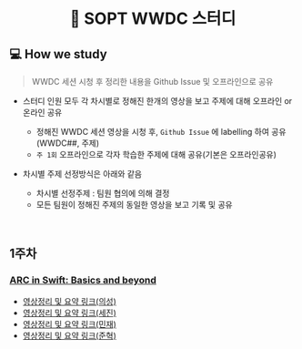 <div align="center">

#  SOPT WWDC 스터디



</div>

## 💻 How we study
> WWDC 세션 시청 후 정리한 내용을 Github Issue 및 오프라인으로 공유

- 스터디 인원 모두 각 차시별로 정해진 한개의 영상을 보고 주제에 대해 오프라인 or 온라인 공유 
  - 정해진 WWDC 세션 영상을 시청 후, `Github Issue` 에 labelling 하여 공유 (WWDC##, 주제)
  - `주 1회` 오프라인으로 각자 학습한 주제에 대해 공유(기본은 오프라인공유)

- 차시별 주제 선정방식은 아래와 같음
  - 차시별 선정주제 : 팀원 협의에 의해 결정
  - 모든 팀원이 정해진 주제의 동일한 영상을 보고 기록 및 공유
<br/>

## 1주차
### [ARC in Swift: Basics and beyond](https://developer.apple.com/videos/play/wwdc2021/10216/?time=1190)
- [영상정리 및 요약 링크(의성)](https://github.com/SOPT-HIG-WWDC/WWDC/issues/1)
- [영상정리 및 요약 링크(세진)](https://lsj8706.tistory.com/22)
- [영상정리 및 요약 링크(민재)]()
- [영상정리 및 요약 링크(준혁)]()
